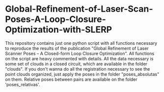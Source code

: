 # Global-Refinement-of-Laser-Scan-Poses-A-Loop-Closure-Optimization-with-SLERP
This repository contains just one python script with all functions necessary to reproduce the results of the publication "Global Refinement of Laser Scanner Poses – A Closed-form Loop Closure Optimization". All functions on the script are heavy commented with details. All the data necessary is some set of clouds in a closed circuit, which are available in the folder "clouds". If you don't wanna do all the registration necessary to see the point clouds organized, just apply the poses in the folder "poses_absolutas" on them. Relative poses between pairs are available on the folder 'poses_relativas'.
